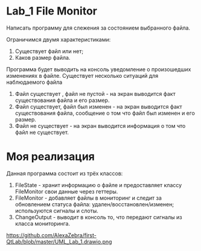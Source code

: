 # Lab_1 File Monitor
Написать программу для слежения за состоянием выбранного файла.

Ограничимся  двумя характеристиками:
1. Существует файл или нет;
2. Каков размер файла.

Программа будет выводить на консоль уведомление о произошедших изменениях в файле.
Существует несколько ситуаций для наблюдаемого файла

1. Файл существует , файл не  пустой - на экран выводится факт существования файла и его  размер.
2. Файл существует, файл был изменен - на экран выводится факт существования файла, сообщение о том что файл был изменен и его размер.  
3. Файл не существует - на экран выводится информация о том что файл не существует.

# Моя реализация

Данная программа состоит из трёх классов:
1. FileState - хранит информацию о файле и предоставляет классу FileMonitor свои данные через геттеры.
2. FileMonitor - добавляет файлы в мониторинг и следит за обновлением статуса файла: удален/восстановлен/изменен; используются сигналы и слоты.
3. ChangeOutput - выводит в консоль то, что передают сигналы из класса мониторинга.

https://github.com/AlexaZebra/first-QtLab/blob/master/UML_Lab_1.drawio.png
